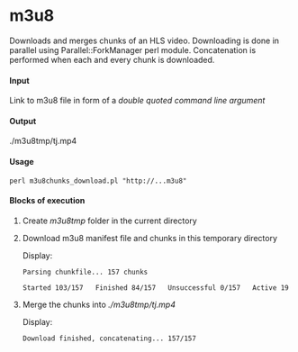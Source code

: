 # m3u8

Downloads and merges chunks of an HLS video.
Downloading is done in parallel using Parallel::ForkManager perl module.
Concatenation is performed when each and every chunk is downloaded.

#### Input
Link to m3u8 file in form of a *double quoted command line argument*

#### Output
./m3u8tmp/tj.mp4

#### Usage
`perl m3u8chunks_download.pl "http://...m3u8"`

#### Blocks of execution
1. Create *m3u8tmp* folder in the current directory

2. Download m3u8 manifest file and chunks in this temporary directory

    Display:

    `Parsing chunkfile... 157 chunks`

    `Started 103/157   Finished 84/157   Unsuccessful 0/157   Active 19`

3. Merge the chunks into *./m3u8tmp/tj.mp4*

    Display:

    `Download finished, concatenating... 157/157`
